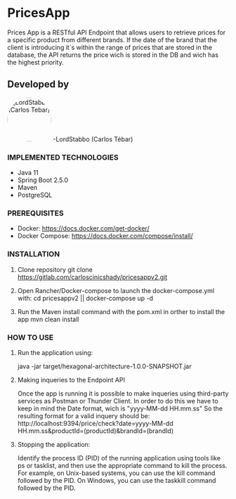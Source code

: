 # PricesApp
Prices App is a RESTful API Endpoint that allows users to retrieve prices for a specific product from different brands. If the date of the brand that the client is introducing it´s within the range of prices that are stored in the database, the API returns the price wich is stored in the DB and wich has the highest priority.

## Developed by

<img src="https://github.com/LordStabbo.png" alt="LordStabbo (Carlos Tebar)" width="100" style="border-radius: 50%">
    -LordStabbo (Carlos Tébar)

### IMPLEMENTED TECHNOLOGIES
- Java 11
- Spring Boot 2.5.0
- Maven
- PostgreSQL

### PREREQUISITES
- Docker: https://docs.docker.com/get-docker/
- Docker Compose: https://docs.docker.com/compose/install/


### INSTALLATION
1. Clone repository
  git clone https://gitlab.com/carloscinicshady/pricesappv2.git

2. Open Rancher/Docker-compose to launch the docker-compose.yml with:
  cd pricesappv2 || docker-compose up -d

3. Run the Maven install command with the pom.xml in orther to install the app
  mvn clean install

### HOW TO USE
1. Run the application using:

    java -jar target/hexagonal-architecture-1.0.0-SNAPSHOT.jar

2. Making inqueries to the Endpoint API

    Once the app is running it is possible to make inqueries using third-party services as Postman or Thunder Client. In order to do this we have to keep in mind the Date format, wich is "yyyy-MM-dd HH.mm.ss"
    So the resulting format for a valid inquery should be:
    http://localhost:9394/price/check?date=yyyy-MM-dd HH.mm.ss&productId=(productId)&brandId=(brandId)

3. Stopping the application:

    Identify the process ID (PID) of the running application using tools like ps or tasklist, and then use the appropriate command to kill the process. For example, on Unix-based systems, you can use the kill command followed by the PID. On Windows, you can use the taskkill command followed by the PID.

